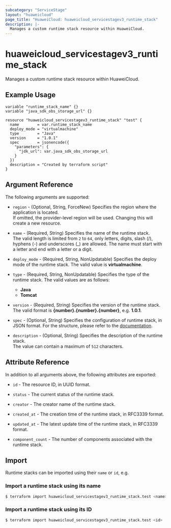 ```yaml
---
subcategory: "ServiceStage"
layout: "huaweicloud"
page_title: "HuaweiCloud: huaweicloud_servicestagev3_runtime_stack"
description: |-
  Manages a custom runtime stack resource within HuaweiCloud.
---
```


# huaweicloud_servicestagev3_runtime_stack

Manages a custom runtime stack resource within HuaweiCloud.

## Example Usage

```hcl
variable "runtime_stack_name" {}
variable "java_sdk_obs_storage_url" {}

resource "huaweicloud_servicestagev3_runtime_stack" "test" {
  name        = var.runtime_stack_name
  deploy_mode = "virtualmachine"
  type        = "Java"
  version     = "1.0.1"
  spec        = jsonencode({
    "parameters": {
      "jdk_url": var.java_sdk_obs_storage_url
    }
  })
  description = "Created by terraform script"
}
```

## Argument Reference

The following arguments are supported:

* `region` - (Optional, String, ForceNew) Specifies the region where the application is located.  
  If omitted, the provider-level region will be used. Changing this will create a new resource.

* `name` - (Required, String) Specifies the name of the runtime stack.  
  The valid length is limited from `2` to `64`, only letters, digits, slash (/), hyphens (-) and underscores (_) are
  allowed. The name must start with a letter and end with a letter or a digit.

* `deploy_mode` - (Required, String, NonUpdatable) Specifies the deploy mode of the runtime stack.
  The valid value is **virtualmachine**.

* `type` - (Required, String, NonUpdatable) Specifies the type of the runtime stack.
  The valid values are as follows:
  + **Java**
  + **Tomcat**

* `version` - (Required, String) Specifies the version of the runtime stack.
  The valid format is **{number}.{number}.{number}**, e.g. **1.0.1**.

* `spec` - (Optional, String) Specifies the configuration of runtime stack, in JSON format.
  For the structure, please refer to the [documentation](https://support.huaweicloud.com/intl/en-us/api-servicestage/servicestage_06_0229.html#servicestage_06_0229__table51321252171513).

* `description` - (Optional, String) Specifies the description of the runtime stack.  
  The value can contain a maximum of `512` characters.

## Attribute Reference

In addition to all arguments above, the following attributes are exported:

* `id` - The resource ID, in UUID format.

* `status` - The current status of the runtime stack.

* `creator` - The creator name of the runtime stack.

* `created_at` - The creation time of the runtime stack, in RFC3339 format.

* `updated_at` - The latest update time of the runtime stack, in RFC3339 format.

* `component_count` - The number of components associated with the runtime stack.

## Import

Runtime stacks can be imported using their `name` or `id`, e.g.

### Import a runtime stack using its name

```bash
$ terraform import huaweicloud_servicestagev3_runtime_stack.test <name>
```

### Import a runtime stack using its ID

```bash
$ terraform import huaweicloud_servicestagev3_runtime_stack.test <id>
```
